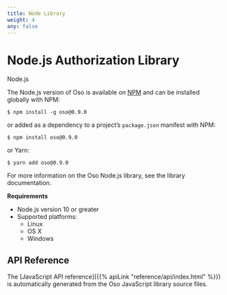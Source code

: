 ```yaml
---
title: Node Library
weight: 4
any: false
---
```



# Node.js Authorization Library

Node.js

The Node.js version of Oso is available on [NPM](https://www.npmjs.com/package/oso) and can be installed
globally with NPM:

```
$ npm install -g oso@0.9.0
```

or added as a dependency to a project’s `package.json` manifest with
NPM:

```
$ npm install oso@0.9.0
```

or Yarn:

```
$ yarn add oso@0.9.0
```

For more information on the Oso Node.js library, see the library
documentation.

**Requirements**

* Node.js version 10 or greater
* Supported platforms:
  * Linux
  * OS X
  * Windows

## API Reference

The [JavaScript API reference]({{% apiLink "reference/api/index.html" %}})
is automatically generated from the Oso JavaScript library source files.